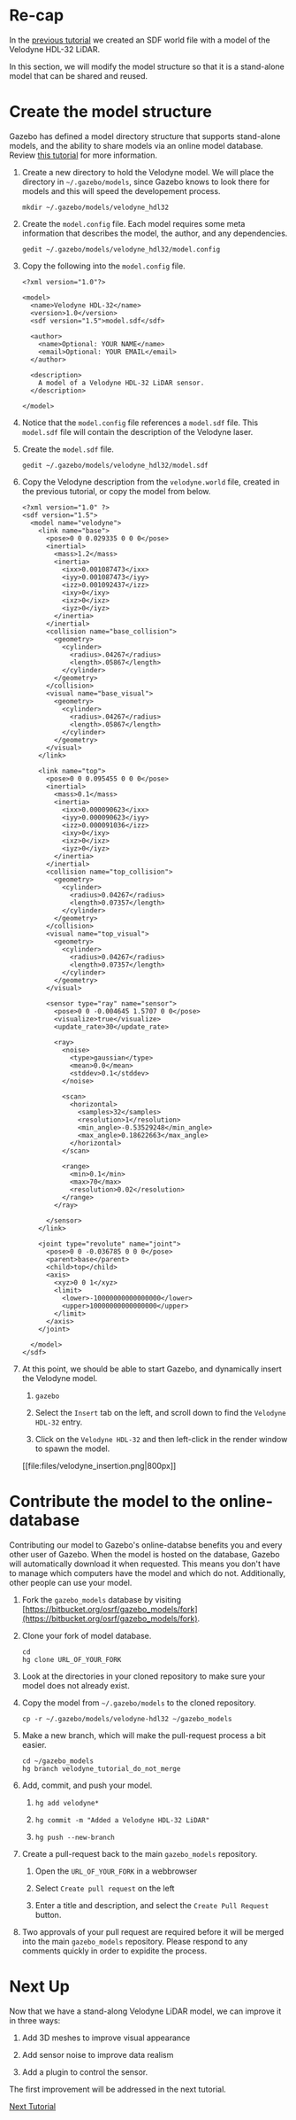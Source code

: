 # Re-cap

In the [previous tutorial](http://gazebosim.org/tutorials?cat=guided_i&tut=guided_i1) we created an SDF world file with a model of the
Velodyne HDL-32 LiDAR.

In this section, we will modify the model structure so that it is a stand-alone
model that can be shared and reused.

# Create the model structure

Gazebo has defined a model directory structure that supports stand-alone
models, and the ability to share models via an online model database. Review
[this tutorial](http://gazebosim.org/tutorials?tut=model_structure&cat=build_robot) for more information.

1. Create a new directory to hold the Velodyne model. We will place the
   directory in `~/.gazebo/models`, since Gazebo knows to look there for
   models and this will speed the developement process.

    ```
    mkdir ~/.gazebo/models/velodyne_hdl32
    ```

1. Create the `model.config` file. Each model requires some meta information
   that describes the model, the author, and any dependencies.

    ```
    gedit ~/.gazebo/models/velodyne_hdl32/model.config
    ```

1. Copy the following into the `model.config` file.

    ```
    <?xml version="1.0"?>
    
    <model>
      <name>Velodyne HDL-32</name>
      <version>1.0</version>
      <sdf version="1.5">model.sdf</sdf>
    
      <author>
        <name>Optional: YOUR NAME</name>
        <email>Optional: YOUR EMAIL</email>
      </author>
    
      <description>
        A model of a Velodyne HDL-32 LiDAR sensor.
      </description>
    
    </model>
    ```

1. Notice that the `model.config` file references a `model.sdf` file. This
   `model.sdf` file will contain the description of the Velodyne laser.

1. Create the `model.sdf` file.

    ```
    gedit ~/.gazebo/models/velodyne_hdl32/model.sdf
    ```

1. Copy the Velodyne description from the `velodyne.world` file,
   created in the previous tutorial, or copy the model from below.

    ```
    <?xml version="1.0" ?>
    <sdf version="1.5">
      <model name="velodyne">
        <link name="base">
          <pose>0 0 0.029335 0 0 0</pose>
          <inertial>
            <mass>1.2</mass>
            <inertia>
              <ixx>0.001087473</ixx>
              <iyy>0.001087473</iyy>
              <izz>0.001092437</izz>
              <ixy>0</ixy>
              <ixz>0</ixz>
              <iyz>0</iyz>
            </inertia>
          </inertial>
          <collision name="base_collision">
            <geometry>
              <cylinder>
                <radius>.04267</radius>
                <length>.05867</length>
              </cylinder>
            </geometry>
          </collision>
          <visual name="base_visual">
            <geometry>
              <cylinder>
                <radius>.04267</radius>
                <length>.05867</length>
              </cylinder>
            </geometry>
          </visual>
        </link>
        
        <link name="top">
          <pose>0 0 0.095455 0 0 0</pose>
          <inertial>
            <mass>0.1</mass>
            <inertia>
              <ixx>0.000090623</ixx>
              <iyy>0.000090623</iyy>
              <izz>0.000091036</izz>
              <ixy>0</ixy>
              <ixz>0</ixz>
              <iyz>0</iyz>
            </inertia>
          </inertial>
          <collision name="top_collision">
            <geometry>
              <cylinder>
                <radius>0.04267</radius>
                <length>0.07357</length>
              </cylinder>
            </geometry>
          </collision>
          <visual name="top_visual">
            <geometry>
              <cylinder>
                <radius>0.04267</radius>
                <length>0.07357</length>
              </cylinder>
            </geometry>
          </visual>
    
          <sensor type="ray" name="sensor">
            <pose>0 0 -0.004645 1.5707 0 0</pose>
            <visualize>true</visualize>
            <update_rate>30</update_rate>

            <ray>
              <noise>
                <type>gaussian</type>
                <mean>0.0</mean>
                <stddev>0.1</stddev>
              </noise>

              <scan>
                <horizontal>
                  <samples>32</samples>
                  <resolution>1</resolution>
                  <min_angle>-0.53529248</min_angle>
                  <max_angle>0.18622663</max_angle>
                </horizontal>
              </scan>

              <range>
                <min>0.1</min>
                <max>70</max>
                <resolution>0.02</resolution>
              </range>
            </ray>

          </sensor>
        </link>
    
        <joint type="revolute" name="joint">
          <pose>0 0 -0.036785 0 0 0</pose>
          <parent>base</parent>
          <child>top</child>
          <axis>
            <xyz>0 0 1</xyz>
            <limit>
              <lower>-10000000000000000</lower>
              <upper>10000000000000000</upper>
            </limit>
          </axis>
        </joint>
    
      </model>
    </sdf>
    ```

1. At this point, we should be able to start Gazebo, and dynamically insert
   the Velodyne model.

    1. ```gazebo```

    1. Select the `Insert` tab on the left, and scroll down to find the
       `Velodyne HDL-32` entry.

    1. Click on the `Velodyne HDL-32` and then left-click in the render window
       to spawn the model.

    [[file:files/velodyne_insertion.png|800px]]

# Contribute the model to the online-database

Contributing our model to Gazebo's online-databse benefits you and every
other user of Gazebo. When the model is hosted on the database, Gazebo will
automatically download it when requested. This means you don't have to
manage which computers have the model and which do not. Additionally, other
people can use your model.

1. Fork the `gazebo_models` database by visiting [https://bitbucket.org/osrf/gazebo_models/fork](https://bitbucket.org/osrf/gazebo_models/fork).

1. Clone your fork of model database.

    ```
    cd
    hg clone URL_OF_YOUR_FORK 
    ```

1. Look at the directories in your cloned repository to make sure your model
   does not already exist.

1. Copy the model from `~/.gazebo/models` to the cloned repository.

    ```
    cp -r ~/.gazebo/models/velodyne-hdl32 ~/gazebo_models
    ```

1. Make a new branch, which will make the pull-request process a bit easier.

    ```
    cd ~/gazebo_models
    hg branch velodyne_tutorial_do_not_merge
    ```

1. Add, commit, and push your model.

    1. ```hg add velodyne*```

    1. ```hg commit -m "Added a Velodyne HDL-32 LiDAR"```

    1. ```hg push --new-branch```

1. Create a pull-request back to the main `gazebo_models` repository.

    1. Open the `URL_OF_YOUR_FORK` in a webbrowser

    1. Select `Create pull request` on the left

    1. Enter a title and description, and select the `Create Pull Request`
       button.

1. Two approvals of your pull request are required before it will be merged
   into the main `gazebo_models` repository. Please respond to any comments
   quickly in order to expidite the process.

# Next Up

Now that we have a stand-along Velodyne LiDAR model, we can improve it in
three ways:

1. Add 3D meshes to improve visual appearance

1. Add sensor noise to improve data realism

1. Add a plugin to control the sensor.

The first improvement will be addressed in the next tutorial.

[Next Tutorial](http://gazebosim.org/tutorials?cat=guided_i&tut=guided_i3)
